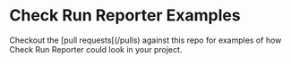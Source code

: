 # Check Run Reporter Examples

Checkout the [pull requests[(/pulls) against this repo for examples of how Check
Run Reporter could look in your project.
